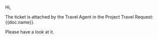 <p>Hi,<br></p>

<p>The ticket is attached by the Travel Agent in the Project Travel Request: {{doc.name}}.<br></p>

<p>Please have a look at it.</p>
